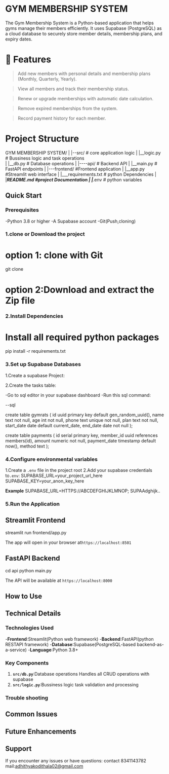 # GYM MEMBERSHIP SYSTEM
The Gym Membership System is a Python-based application that helps gyms manage their members efficiently. It uses Supabase (PostgreSQL) as a cloud database to securely store member details, membership plans, and expiry dates.
# 🔹 Features

>Add new members with personal details and membership plans (Monthly, Quarterly, Yearly).

>View all members and track their membership status.

>Renew or upgrade memberships with automatic date calculation.

>Remove expired memberships from the system.

>Record payment history for each member.
# Project Structure

GYM MEMBERSHIP SYSTEM/
|
|--src/            # core application logic
|    |__logic.py   # Bussiness logic and task 
operations    
|    |__db.py      # Database operations
|
|----api/          # Backend API
|    |__main.py    # FastAPI endpoints
|
|---frontend/      #Frontend application
|     |__app.py    #Streamlit web interface
|
|___requirements.txt  # python Dependencies
|
|___README.md    #project Documentation
|
|___.env         # python variables

## Quick Start
 
### Prerequisites

-Python 3.8 or higher
-A Supabase account
-Git(Push,cloning)


### 1.clone or Download the project

# option 1: clone with Git
git clone <repository-url>

# option 2:Download and extract the Zip file

### 2.Install Dependencies

# Install all required python packages
pip install -r requirements.txt

### 3.Set up Supabase Databases 
 
1.Create a supabase Project:

2.Create the tasks table:
 
 -Go to sql editor in your supabase dashboard
 -Run this sql command:

 --sql 

create table gymrats (
  id uuid primary key default gen_random_uuid(),
  name text not null,
  age int not null,
  phone text unique not null,
  plan text not null,       
  start_date date default current_date,
  end_date date not null
);



create table payments (
  id serial primary key,
  member_id uuid references members(id),
  amount numeric not null,
  payment_date timestamp default now(),
  method text 
);

### 4.Configure environmental variables

1.Create a `.env` file in the project root
2.Add your supabase credentials to`.env`:
SUPABASE_URL=your_project_url_here
SUPABASE_KEY=your_anon_key_here

**Example**
SUPABASE_URL=HTTPS://ABCDEFGHIJKLMNOP;
SUPAAdghijk..

### 5.Run the Application

## Streamlit Frontend
streamlit run frontend/app.py

The app will open in your browser at`https://localhost:8501`

## FastAPI Backend

cd api
python main.py

The API will be available at `https://localhost:8000`

## How to Use

## Technical Details

### Technologies Used

-**Frontend**:Streamlit(Python web framework)
-**Backend**:FastAPI(python RESTAPI framework)
-**Database**:Supabase(PostgreSQL-based backend-as-a-service)
-**Language**:Python 3.8+

### Key Components

1. **`src/db.py`**:Database operations Handles all CRUD operations with supabase
2. **`src/logic.py`**:Bussiness logic task validation and processing

### Trouble shooting

## Common Issues

## Future Enhancements


## Support

If you encounter any issues or have questions:
contact 8341143782
mail:adhithyakodithala02@gmail.com
